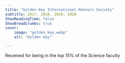 ```yaml
---
title: "Golden Key International Honours Society"
subtitle: 2017, 2018, 2019, 2020
ShowReadingTime: false
ShowBreadCrumbs: true
cover:
    image: "golden_key.webp"
    alt: "Golden Key"

---
```


Received for being in the top 15% of the Science faculty